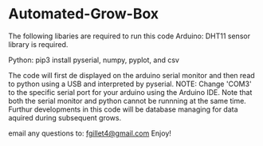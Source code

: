 # Automated-Grow-Box
The following libaries are required to run this code
Arduino: DHT11 sensor library is required.

Python: 
pip3 install pyserial, numpy, pyplot, and csv

The code will first de displayed on the arduino serial monitor and then read to python using a USB and interpreted by pyserial.
NOTE: Change 'COM3' to the specific serial port for your arduino using the Arduino IDE. Note that both the serial monitor and python cannot be runnning at the same time.
Furthur developments in this code will be database managing for data aquired during subsequent grows.

email any questions to:
fgillet4@gmail.com
Enjoy!

